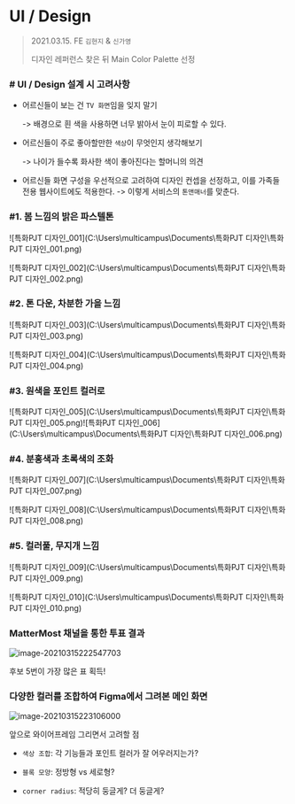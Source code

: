 # UI / Design

> 2021.03.15. FE `김현지` & `신가영`
>
> 디자인 레퍼런스 찾은 뒤 Main Color Palette 선정



### # UI / Design 설계 시 고려사항

- 어르신들이 보는 건 `TV 화면`임을 잊지 말기

  -> 배경으로 흰 색을 사용하면 너무 밝아서 눈이 피로할 수 있다.

- 어르신들이 주로 좋아할만한 `색상`이 무엇인지 생각해보기

  -> 나이가 들수록 화사한 색이 좋아진다는 할머니의 의견

- 어르신들 화면 구성을 우선적으로 고려하여 디자인 컨셉을 선정하고, 이를 가족들 전용 웹사이트에도 적용한다.
  -> 이렇게 서비스의 `톤앤매너`를 맞춘다.



### #1. 봄 느낌의 밝은 파스텔톤

![특화PJT 디자인_001](C:\Users\multicampus\Documents\특화PJT 디자인\특화PJT 디자인_001.png)

![특화PJT 디자인_002](C:\Users\multicampus\Documents\특화PJT 디자인\특화PJT 디자인_002.png)



### #2. 톤 다운, 차분한 가을 느낌

![특화PJT 디자인_003](C:\Users\multicampus\Documents\특화PJT 디자인\특화PJT 디자인_003.png)

![특화PJT 디자인_004](C:\Users\multicampus\Documents\특화PJT 디자인\특화PJT 디자인_004.png)



### #3. 원색을 포인트 컬러로

![특화PJT 디자인_005](C:\Users\multicampus\Documents\특화PJT 디자인\특화PJT 디자인_005.png)![특화PJT 디자인_006](C:\Users\multicampus\Documents\특화PJT 디자인\특화PJT 디자인_006.png)



### #4. 분홍색과 초록색의 조화

![특화PJT 디자인_007](C:\Users\multicampus\Documents\특화PJT 디자인\특화PJT 디자인_007.png)

![특화PJT 디자인_008](C:\Users\multicampus\Documents\특화PJT 디자인\특화PJT 디자인_008.png)



### #5. 컬러풀, 무지개 느낌

![특화PJT 디자인_009](C:\Users\multicampus\Documents\특화PJT 디자인\특화PJT 디자인_009.png)

![특화PJT 디자인_010](C:\Users\multicampus\Documents\특화PJT 디자인\특화PJT 디자인_010.png)



### MatterMost 채널을 통한 투표 결과

![image-20210315222547703](C:\Users\multicampus\AppData\Roaming\Typora\typora-user-images\image-20210315222547703.png)

후보 5번이 가장 많은 표 획득!



### 다양한 컬러를 조합하여 Figma에서 그려본 메인 화면 

![image-20210315223106000](C:\Users\multicampus\AppData\Roaming\Typora\typora-user-images\image-20210315223106000.png)

앞으로 와이어프레임 그리면서 고려할 점

- `색상 조합`: 각 기능들과 포인트 컬러가 잘 어우러지는가?

- `블록 모양`: 정방형 vs 세로형?
- `corner radius`: 적당히 둥글게? 더 둥글게?